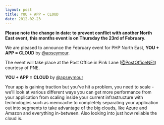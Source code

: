 ```yaml
---
layout: post
title: YOU + APP = CLOUD
date: 2012-02-23
---
```


**Please note the change in date: to prevent conflict with another North East event, this months event is on Thursday the 23rd of February.**

We are pleased to announce the February event for PHP North East, **YOU + APP = CLOUD** by [@apseymour][1].

The event will take place at the Post Office in Pink Lane ([@PostOfficeNE1][2]) courtesy of PNE.

**YOU + APP = CLOUD** by [@apseymour][1]

Your app is gaining traction but you've hit a problem, you need to scale - we'll look at various different ways you can get more performance from your application from scaling inside your current infrastructure with technologies such as memcache to completely separating your application out into segments to take advantage of the big clouds, like Azure and Amazon and everything in-between. Also looking into just how reliable the cloud is.

[1]: http://www.twitter.com/apseymour
[2]: http://www.twitter.com/PostOfficeNE1
